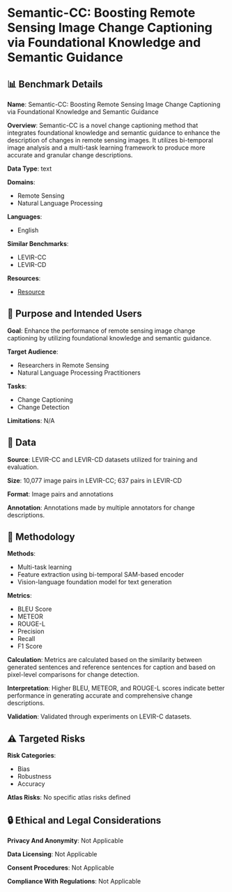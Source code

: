 # Semantic-CC: Boosting Remote Sensing Image Change Captioning via Foundational Knowledge and Semantic Guidance

## 📊 Benchmark Details

**Name**: Semantic-CC: Boosting Remote Sensing Image Change Captioning via Foundational Knowledge and Semantic Guidance

**Overview**: Semantic-CC is a novel change captioning method that integrates foundational knowledge and semantic guidance to enhance the description of changes in remote sensing images. It utilizes bi-temporal image analysis and a multi-task learning framework to produce more accurate and granular change descriptions.

**Data Type**: text

**Domains**:
- Remote Sensing
- Natural Language Processing

**Languages**:
- English

**Similar Benchmarks**:
- LEVIR-CC
- LEVIR-CD

**Resources**:
- [Resource](https://arxiv.org/abs/2407.14032)

## 🎯 Purpose and Intended Users

**Goal**: Enhance the performance of remote sensing image change captioning by utilizing foundational knowledge and semantic guidance.

**Target Audience**:
- Researchers in Remote Sensing
- Natural Language Processing Practitioners

**Tasks**:
- Change Captioning
- Change Detection

**Limitations**: N/A

## 💾 Data

**Source**: LEVIR-CC and LEVIR-CD datasets utilized for training and evaluation.

**Size**: 10,077 image pairs in LEVIR-CC; 637 pairs in LEVIR-CD

**Format**: Image pairs and annotations

**Annotation**: Annotations made by multiple annotators for change descriptions.

## 🔬 Methodology

**Methods**:
- Multi-task learning
- Feature extraction using bi-temporal SAM-based encoder
- Vision-language foundation model for text generation

**Metrics**:
- BLEU Score
- METEOR
- ROUGE-L
- Precision
- Recall
- F1 Score

**Calculation**: Metrics are calculated based on the similarity between generated sentences and reference sentences for caption and based on pixel-level comparisons for change detection.

**Interpretation**: Higher BLEU, METEOR, and ROUGE-L scores indicate better performance in generating accurate and comprehensive change descriptions.

**Validation**: Validated through experiments on LEVIR-C datasets.

## ⚠️ Targeted Risks

**Risk Categories**:
- Bias
- Robustness
- Accuracy

**Atlas Risks**:
No specific atlas risks defined

## 🔒 Ethical and Legal Considerations

**Privacy And Anonymity**: Not Applicable

**Data Licensing**: Not Applicable

**Consent Procedures**: Not Applicable

**Compliance With Regulations**: Not Applicable

